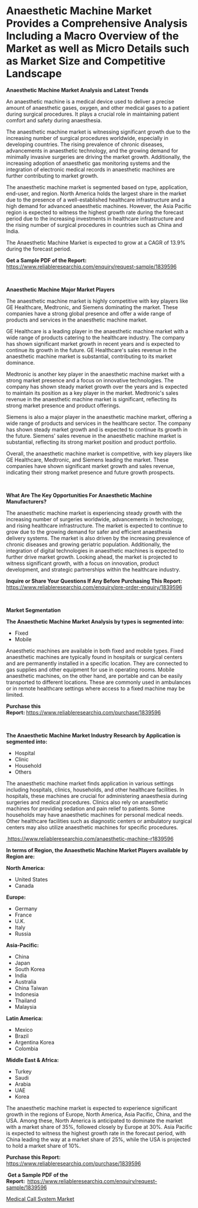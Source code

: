 <p><h1>Anaesthetic Machine Market Provides a Comprehensive Analysis Including a Macro Overview of the Market as well as Micro Details such as Market Size and Competitive Landscape</h1></p><p><strong>Anaesthetic Machine Market Analysis and Latest Trends</strong></p>
<p><p>An anaesthetic machine is a medical device used to deliver a precise amount of anaesthetic gases, oxygen, and other medical gases to a patient during surgical procedures. It plays a crucial role in maintaining patient comfort and safety during anaesthesia. </p><p>The anaesthetic machine market is witnessing significant growth due to the increasing number of surgical procedures worldwide, especially in developing countries. The rising prevalence of chronic diseases, advancements in anaesthetic technology, and the growing demand for minimally invasive surgeries are driving the market growth. Additionally, the increasing adoption of anaesthetic gas monitoring systems and the integration of electronic medical records in anaesthetic machines are further contributing to market growth.</p><p>The anaesthetic machine market is segmented based on type, application, end-user, and region. North America holds the largest share in the market due to the presence of a well-established healthcare infrastructure and a high demand for advanced anaesthetic machines. However, the Asia Pacific region is expected to witness the highest growth rate during the forecast period due to the increasing investments in healthcare infrastructure and the rising number of surgical procedures in countries such as China and India.</p><p>The Anaesthetic Machine Market is expected to grow at a CAGR of 13.9% during the forecast period.</p></p>
<p><strong>Get a Sample PDF of the Report:&nbsp;</strong> <a href="https://www.reliableresearchiq.com/enquiry/request-sample/1839596">https://www.reliableresearchiq.com/enquiry/request-sample/1839596</a></p>
<p>&nbsp;</p>
<p><strong>Anaesthetic Machine Major Market Players</strong></p>
<p><p>The anaesthetic machine market is highly competitive with key players like GE Healthcare, Medtronic, and Siemens dominating the market. These companies have a strong global presence and offer a wide range of products and services in the anaesthetic machine market.</p><p>GE Healthcare is a leading player in the anaesthetic machine market with a wide range of products catering to the healthcare industry. The company has shown significant market growth in recent years and is expected to continue its growth in the future. GE Healthcare's sales revenue in the anaesthetic machine market is substantial, contributing to its market dominance.</p><p>Medtronic is another key player in the anaesthetic machine market with a strong market presence and a focus on innovative technologies. The company has shown steady market growth over the years and is expected to maintain its position as a key player in the market. Medtronic's sales revenue in the anaesthetic machine market is significant, reflecting its strong market presence and product offerings.</p><p>Siemens is also a major player in the anaesthetic machine market, offering a wide range of products and services in the healthcare sector. The company has shown steady market growth and is expected to continue its growth in the future. Siemens' sales revenue in the anaesthetic machine market is substantial, reflecting its strong market position and product portfolio.</p><p>Overall, the anaesthetic machine market is competitive, with key players like GE Healthcare, Medtronic, and Siemens leading the market. These companies have shown significant market growth and sales revenue, indicating their strong market presence and future growth prospects.</p></p>
<p>&nbsp;</p>
<p><strong>What Are The Key Opportunities For Anaesthetic Machine Manufacturers?</strong></p>
<p><p>The anaesthetic machine market is experiencing steady growth with the increasing number of surgeries worldwide, advancements in technology, and rising healthcare infrastructure. The market is expected to continue to grow due to the growing demand for safer and efficient anaesthesia delivery systems. The market is also driven by the increasing prevalence of chronic diseases and growing geriatric population. Additionally, the integration of digital technologies in anaesthetic machines is expected to further drive market growth. Looking ahead, the market is projected to witness significant growth, with a focus on innovation, product development, and strategic partnerships within the healthcare industry.</p></p>
<p><strong>Inquire or Share Your Questions If Any Before Purchasing This Report:</strong> <a href="https://www.reliableresearchiq.com/enquiry/pre-order-enquiry/1839596">https://www.reliableresearchiq.com/enquiry/pre-order-enquiry/1839596</a></p>
<p>&nbsp;</p>
<p><strong>Market Segmentation</strong></p>
<p><strong>The Anaesthetic Machine Market Analysis by types is segmented into:</strong></p>
<p><ul><li>Fixed</li><li>Mobile</li></ul></p>
<p><p>Anaesthetic machines are available in both fixed and mobile types. Fixed anaesthetic machines are typically found in hospitals or surgical centers and are permanently installed in a specific location. They are connected to gas supplies and other equipment for use in operating rooms. Mobile anaesthetic machines, on the other hand, are portable and can be easily transported to different locations. These are commonly used in ambulances or in remote healthcare settings where access to a fixed machine may be limited.</p></p>
<p><strong>Purchase this Report:&nbsp;</strong><a href="https://www.reliableresearchiq.com/purchase/1839596">https://www.reliableresearchiq.com/purchase/1839596</a></p>
<p>&nbsp;</p>
<p><strong>The Anaesthetic Machine Market Industry Research by Application is segmented into:</strong></p>
<p><ul><li>Hospital</li><li>Clinic</li><li>Household</li><li>Others</li></ul></p>
<p><p>The anaesthetic machine market finds application in various settings including hospitals, clinics, households, and other healthcare facilities. In hospitals, these machines are crucial for administering anaesthesia during surgeries and medical procedures. Clinics also rely on anaesthetic machines for providing sedation and pain relief to patients. Some households may have anaesthetic machines for personal medical needs. Other healthcare facilities such as diagnostic centers or ambulatory surgical centers may also utilize anaesthetic machines for specific procedures.</p></p>
<p><a href="https://www.reliableresearchiq.com/anaesthetic-machine-r1839596">&nbsp;https://www.reliableresearchiq.com/anaesthetic-machine-r1839596</a></p>
<p><strong>In terms of Region, the Anaesthetic Machine Market Players available by Region are:</strong></p>
<p>
    <p> <strong> North America: </strong>
        <ul>
            <li>United States</li>
            <li>Canada</li>
        </ul>
        </p> 
    <p> <strong> Europe: </strong>
        <ul>
            <li>Germany</li>
            <li>France</li>
            <li>U.K.</li>
            <li>Italy</li>
            <li>Russia</li>
        </ul>
        </p> 
    <p> <strong> Asia-Pacific: </strong>
        <ul>
            <li>China</li>
            <li>Japan</li>
            <li>South Korea</li>
            <li>India</li>
            <li>Australia</li>
            <li>China Taiwan</li>
            <li>Indonesia</li>
            <li>Thailand</li>
            <li>Malaysia</li>
        </ul>
        </p> 
    <p> <strong> Latin America: </strong>
        <ul>
            <li>Mexico</li>
            <li>Brazil</li>
            <li>Argentina Korea</li>
            <li>Colombia</li>
        </ul>
        </p> 
    <p> <strong> Middle East & Africa: </strong>
        <ul>
            <li>Turkey</li>
            <li>Saudi</li>
            <li>Arabia</li>
            <li>UAE</li>
            <li>Korea</li>
        </ul>
    </p>
    </p>
<p><p>The anaesthetic machine market is expected to experience significant growth in the regions of Europe, North America, Asia Pacific, China, and the USA. Among these, North America is anticipated to dominate the market with a market share of 35%, followed closely by Europe at 30%. Asia Pacific is expected to witness the highest growth rate in the forecast period, with China leading the way at a market share of 25%, while the USA is projected to hold a market share of 10%.</p></p>
<p><strong>Purchase this Report: </strong><a href="https://www.reliableresearchiq.com/purchase/1839596">https://www.reliableresearchiq.com/purchase/1839596</a></p>
<p>&nbsp;<strong>Get a Sample PDF of the Report:&nbsp;&nbsp;</strong><a href="https://www.reliableresearchiq.com/enquiry/request-sample/1839596">https://www.reliableresearchiq.com/enquiry/request-sample/1839596</a></p>
<p><strong></strong></p>
<p><p><a href="https://github.com/jakobeblake56/Market-Research-Report-List-1/blob/main/medical-call-system-market.md">Medical Call System Market</a></p></p>